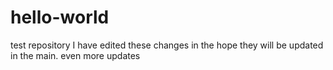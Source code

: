 # hello-world
test repository
I have edited these changes in the hope they will be updated in the main.
even more updates
